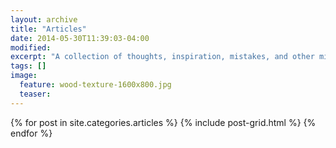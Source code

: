 ```yaml
---
layout: archive
title: "Articles"
date: 2014-05-30T11:39:03-04:00
modified:
excerpt: "A collection of thoughts, inspiration, mistakes, and other minutia."
tags: []
image:
  feature: wood-texture-1600x800.jpg
  teaser:
---
```


<div class="tiles">
{% for post in site.categories.articles %}
  {% include post-grid.html %}
{% endfor %}
</div><!-- /.tiles -->